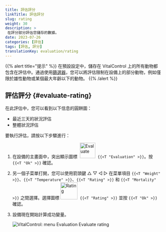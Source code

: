 ```yaml
---
title: 評估評分
linkTitle: 評估評分
slug: rating
weight: 30
description: >
 在評分部分評估您儲存的數據。
date: 2023-07-26
categories: [評估]
tags: [評估, 評分]
translationKey: evaluation/rating
---
```

{{% alert title="提示" %}}
在預設設定中，儲存在 VitalControl 上的所有動物都包含在評估中。通過使用[篩選器](../../filter/)，您可以將評估限制在設備上的部分動物，例如僅限於雄性動物或某個最大年齡以下的動物。
{{% /alert %}}

## 評估評分 {#evaluate-rating}

在此評估中，您可以看到以下信息的圓餅圖：
- 最近三天的狀況評估
- 整體狀況評估

要執行評估，請按以下步驟進行：

1. 在設備的主畫面中，突出顯示圖標 &nbsp;<img src="/icons/main/evaluation.svg" width="50" align="bottom" alt="Evaluate" />&nbsp; `{{<T "Evaluation" >}}`。按 `{{<T "Ok" >}}` 確認。

2. 另一個子菜單打開，您可以使用箭頭鍵 △ ▽ ◁ ▷ 在菜單項目 `{{<T "Weight" >}}`、`{{<T "Temperature" >}}`、`{{<T "Rating" >}}` 和 `{{<T "Mortality" >}}` 之間選擇。選擇圖標 <img src="/icons/evaluation/rating.svg" width="55" align="bottom" alt="Rating" />&nbsp; `{{<T "Rating" >}}` 並按 `{{<T "Ok" >}}` 確認。

3. 設備現在開始計算成功變量。

   ![VitalControl: menu Evaluation Evaluate rating](../images/rating.png "Evaluate rating")
